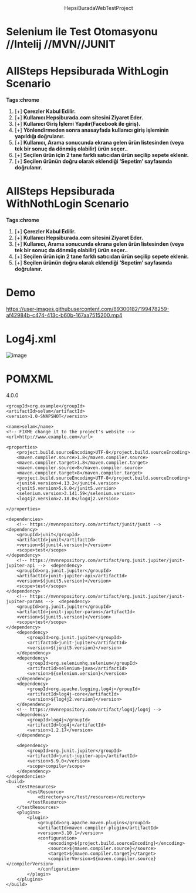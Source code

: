 <div align="center">
 HepsiBuradaWebTestProject
</div>

# **Selenium ile Test Otomasyonu** //Intelij //MVN//JUNIT
# AllSteps Hepsiburada WithLogin Scenario 
**Tags:chrome**
1. [+] **Çerezler Kabul Edilir.**
2. [+] **Kullanıcı Hepsiburada.com sitesini Ziyaret Eder.**
3. [+] **Kullanıcı Giriş İşlemi Yapılır(Facebook ile giriş).**
4. [+] **Yönlendirmeden sonra anasayfada kullanıcı giriş işleminin yapıldığı doğrulanır.**
5. [+] **Kullanıcı, Arama sonucunda ekrana gelen ürün listesinden (veya tek bir sonuç da dönmüş olabilir) ürün seçer..**
6. [+] **Seçilen ürün için 2 tane farklı satıcıdan ürün seçilip sepete eklenir.**
7. [+] **Seçilen ürünün doğru olarak eklendiği ‘Sepetim’ sayfasında doğrulanır.**

# AllSteps Hepsiburada WithNothLogin Scenario 
**Tags:chrome**
1. [+] **Çerezler Kabul Edilir.**
2. [+] **Kullanıcı Hepsiburada.com sitesini Ziyaret Eder.**
3. [+] **Kullanıcı, Arama sonucunda ekrana gelen ürün listesinden (veya tek bir sonuç da dönmüş olabilir) ürün seçer..**
4. [+] **Seçilen ürün için 2 tane farklı satıcıdan ürün seçilip sepete eklenir.**
5. [+] **Seçilen ürünün doğru olarak eklendiği ‘Sepetim’ sayfasında doğrulanır.**

# Demo

https://user-images.githubusercontent.com/89300182/199478259-af42984b-c474-413c-b60b-167aa7515200.mp4


# Log4j.xml 

![image](https://user-images.githubusercontent.com/89300182/198569023-481f12dc-c2c8-4cd4-8f85-e606524435cd.png)
 
# POMXML
 
 <?xml version="1.0" encoding="UTF-8"?>

<project xmlns="http://maven.apache.org/POM/4.0.0" xmlns:xsi="http://www.w3.org/2001/XMLSchema-instance"
         xsi:schemaLocation="http://maven.apache.org/POM/4.0.0 http://maven.apache.org/xsd/maven-4.0.0.xsd">
    <modelVersion>4.0.0</modelVersion>

    <groupId>org.example</groupId>
    <artifactId>selam</artifactId>
    <version>1.0-SNAPSHOT</version>

    <name>selam</name>
    <!-- FIXME change it to the project's website -->
    <url>http://www.example.com</url>

    <properties>
        <project.build.sourceEncoding>UTF-8</project.build.sourceEncoding>
        <maven.compiler.source>1.8</maven.compiler.source>
        <maven.compiler.target>1.8</maven.compiler.target>
        <maven.compiler.source>8</maven.compiler.source>
        <maven.compiler.target>8</maven.compiler.target>
        <project.build.sourceEncoding>UTF-8</project.build.sourceEncoding>
        <junit4.version>4.13.2</junit4.version>
        <junit5.version>5.9.0</junit5.version>
        <selenium.version>3.141.59</selenium.version>
        <log4j2.version>2.18.0</log4j2.version>

    </properties>

    <dependencies>
        <!-- https://mvnrepository.com/artifact/junit/junit -->  <dependency>
        <groupId>junit</groupId>
        <artifactId>junit</artifactId>
        <version>${junit4.version}</version>
        <scope>test</scope>
    </dependency>
        <!-- https://mvnrepository.com/artifact/org.junit.jupiter/junit-jupiter-api -->  <dependency>
        <groupId>org.junit.jupiter</groupId>
        <artifactId>junit-jupiter-api</artifactId>
        <version>${junit5.version}</version>
        <scope>test</scope>
    </dependency>
        <!-- https://mvnrepository.com/artifact/org.junit.jupiter/junit-jupiter-params -->  <dependency>
        <groupId>org.junit.jupiter</groupId>
        <artifactId>junit-jupiter-params</artifactId>
        <version>${junit5.version}</version>
        <scope>test</scope>
    </dependency>
        <dependency>
            <groupId>org.junit.jupiter</groupId>
            <artifactId>junit-jupiter</artifactId>
            <version>${junit5.version}</version>
        </dependency>
        <dependency>
            <groupId>org.seleniumhq.selenium</groupId>
            <artifactId>selenium-java</artifactId>
            <version>${selenium.version}</version>
        </dependency>
        <dependency>
            <groupId>org.apache.logging.log4j</groupId>
            <artifactId>log4j-core</artifactId>
            <version>${log4j2.version}</version>
        </dependency>
        <!-- https://mvnrepository.com/artifact/log4j/log4j -->
        <dependency>
            <groupId>log4j</groupId>
            <artifactId>log4j</artifactId>
            <version>1.2.17</version>
        </dependency>

        <dependency>
            <groupId>org.junit.jupiter</groupId>
            <artifactId>junit-jupiter-api</artifactId>
            <version>5.9.0</version>
            <scope>compile</scope>
        </dependency>
    </dependencies>
    <build>
        <testResources>
            <testResource>
                <directory>src/test/resources</directory>
            </testResource>
        </testResources>
        <plugins>
            <plugin>
                <groupId>org.apache.maven.plugins</groupId>
                <artifactId>maven-compiler-plugin</artifactId>
                <version>3.10.1</version>
                <configuration>
                    <encoding>${project.build.sourceEncoding}</encoding>
                    <source>${maven.compiler.source}</source>
                    <target>${maven.compiler.target}</target>
                    <compilerVersion>${maven.compiler.source}</compilerVersion>
                </configuration>
            </plugin>
        </plugins>
    </build>
</project>


 ```
